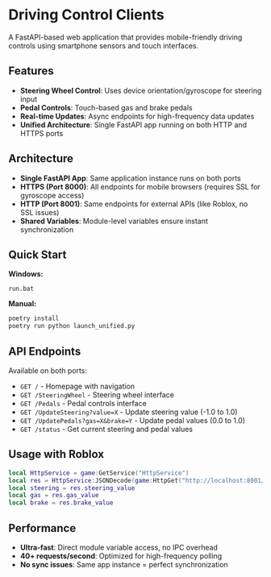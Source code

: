# Driving Control Clients

A FastAPI-based web application that provides mobile-friendly driving controls using smartphone sensors and touch interfaces.

## Features

- **Steering Wheel Control**: Uses device orientation/gyroscope for steering input
- **Pedal Controls**: Touch-based gas and brake pedals
- **Real-time Updates**: Async endpoints for high-frequency data updates
- **Unified Architecture**: Single FastAPI app running on both HTTP and HTTPS ports

## Architecture

- **Single FastAPI App**: Same application instance runs on both ports
- **HTTPS (Port 8000)**: All endpoints for mobile browsers (requires SSL for gyroscope access)
- **HTTP (Port 8001)**: Same endpoints for external APIs (like Roblox, no SSL issues)
- **Shared Variables**: Module-level variables ensure instant synchronization

## Quick Start

**Windows:**
```batch
run.bat
```

**Manual:**
```bash
poetry install
poetry run python launch_unified.py
```

## API Endpoints

Available on both ports:
- `GET /` - Homepage with navigation
- `GET /SteeringWheel` - Steering wheel interface  
- `GET /Pedals` - Pedal controls interface
- `GET /UpdateSteering?value=X` - Update steering value (-1.0 to 1.0)
- `GET /UpdatePedals?gas=X&brake=Y` - Update pedal values (0.0 to 1.0)
- `GET /status` - Get current steering and pedal values

## Usage with Roblox

```lua
local HttpService = game:GetService("HttpService")
local res = HttpService:JSONDecode(game:HttpGet("http://localhost:8001/status"))
local steering = res.steering_value
local gas = res.gas_value  
local brake = res.brake_value
```

## Performance

- **Ultra-fast**: Direct module variable access, no IPC overhead
- **40+ requests/second**: Optimized for high-frequency polling
- **No sync issues**: Same app instance = perfect synchronization
